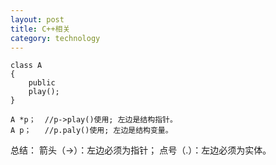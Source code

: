 ```yaml
---
layout: post
title: C++相关
category: technology
---
```


	class A 
	{ 
      	public 
      	play(); 
	}

	A *p；  //p->play()使用; 左边是结构指针。 
	A p；   //p.paly()使用; 左边是结构变量。

总结：
箭头（->）：左边必须为指针；
点号（.）：左边必须为实体。